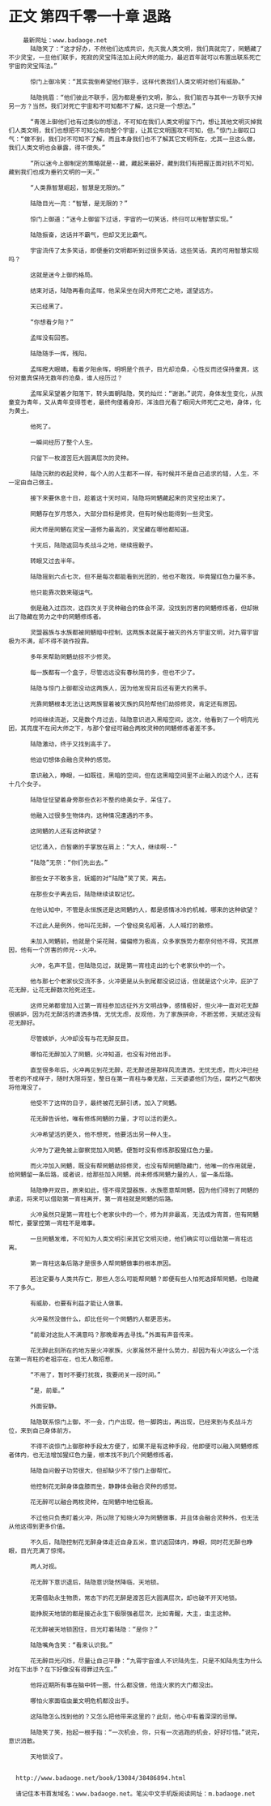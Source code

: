# 正文 第四千零一十章 退路
        最新网址：www.badaoge.net
          陆隐笑了：“这才好办，不然他们达成共识，先灭我人类文明，我们真就完了，罔魉藏了不少灵宝，一旦他们联手，死寂的灵宝阵法加上闵大师的能力，最迟百年就可以布置出联系死亡宇宙的灵宝阵法。”
      
          惊门上御冷笑：“其实我倒希望他们联手，这样代表我们人类文明对他们有威胁。”
      
          陆隐挑眉：“他们彼此不联手，因为都是垂钓文明，那么，我们能否与其中一方联手灭掉另一方？当然，我们对死亡宇宙和不可知都不了解，这只是一个想法。”
      
          “青莲上御他们也有过类似的想法，不可知在我们人类文明留下门，想让其他文明灭掉我们人类文明，我们也想把不可知公布向整个宇宙，让其它文明围攻不可知，但。”惊门上御叹口气：“做不到，我们对不可知不了解，而且本身我们也不了解其它文明所在，尤其一旦这么做，我们人类文明也会暴露，得不偿失。”
      
          “所以迷今上御制定的策略就是--藏，藏起来最好，藏到我们有把握正面对抗不可知，藏到我们也成为垂钓文明的一天。”
      
          “人类靠智慧崛起，智慧是无限的。”
      
          陆隐目光一亮：“智慧，是无限的？”
      
          惊门上御道：“迷今上御留下过话，宇宙的一切笑话，终归可以用智慧实现。”
      
          陆隐振奋，这话并不霸气，但却又无比霸气。
      
          宇宙流传了太多笑话，即便垂钓文明都听到过很多笑话，这些笑话，真的可用智慧实现吗？
      
          这就是迷今上御的格局。
      
          结束对话，陆隐再看向孟晖，他呆呆坐在闵大师死亡之地，遥望远方。
      
          天已经黑了。
      
          “你想看夕阳？”
      
          孟晖没有回答。
      
          陆隐随手一挥，残阳。
      
          孟晖瞪大眼睛，看着夕阳余晖，明明是个孩子，目光却沧桑，心性反而还保持童真，这份对童真保持无数年的沧桑，谁人经历过？
      
          孟晖呆呆望着夕阳落下，转头面朝陆隐，笑的灿烂：“谢谢。”说完，身体发生变化，从孩童变为青年，又从青年变得苍老，最终佝偻着身形，浑浊目光看了眼闵大师死亡之地，身体，化为黄土。
      
          他死了。
      
          一瞬间经历了整个人生。
      
          只留下一枚渡苦厄大圆满层次的灵种。
      
          陆隐沉默的收起灵种，每个人的人生都不一样，有时候并不是自己追求的错，人生，不一定由自己做主。
      
          接下来要休息十日，趁着这十天时间，陆隐将罔魉藏起来的灵宝挖出来了。
      
          罔魉存在岁月悠久，大部分目标是修灵，但有时候也能得到一些灵宝。
      
          闵大师是罔魉在灵宝一道修为最高的，灵宝藏在哪他都知道。
      
          十天后，陆隐返回与炙战斗之地，继续摇骰子。
      
          转眼又过去半年。
      
          陆隐摇到六点七次，但不是每次都能看到光团的，他也不敢找，毕竟猩红色力量不多。
      
          他只能靠次数来碰运气。
      
          倒是融入过四次，这四次关于灵种融合的体会不深，没找到厉害的罔魉修炼者，但却揪出了隐藏在势力之中的罔魉修炼者。
      
          灵盟器族与水族都被罔魉暗中控制，这两族本就属于被灭的外方宇宙文明，对九霄宇宙极为不满，却不得不装作投靠。
      
          多年来帮助罔魉劫掠不少修灵。
      
          每一族都有一个盒子，尽管远远没有春秋简的多，但也不少了。
      
          陆隐与惊门上御都没动这两族人，因为他发现背后还有更大的黑手。
      
          光靠罔魉根本无法让这两族冒着被灭族的风险帮他们劫掠修灵，肯定还有原因。
      
          时间继续流逝，又是数个月过去，陆隐意识进入黑暗空间，这次，他看到了一个明亮光团，其亮度不在闵大师之下，与那个曾经可融合两枚灵种的罔魉修炼者差不多。
      
          陆隐激动，终于又找到高手了。
      
          他迫切想体会融合灵种的感觉。
      
          意识融入，睁眼，一如既往，黑暗的空间，但在这黑暗空间里不止融入的这个人，还有十几个女子。
      
          陆隐怔怔望着身旁那些衣衫不整的绝美女子，呆住了。
      
          他融入过很多生物体内，这种情况遭遇的不多。
      
          这罔魉的人还有这种欲望？
      
          记忆涌入，白皙嫩的手掌放在肩上：“大人，继续啊--”
      
          “陆隐”无奈：“你们先出去。”
      
          那些女子不敢多言，妩媚的对“陆隐”笑了笑，离去。
      
          在那些女子离去后，陆隐继续读取记忆。
      
          在他认知中，不管是永恒族还是这罔魉的人，都是感情冰冷的机械，哪来的这种欲望？
      
          不过此人是例外，他叫花无醉，一个曾经臭名昭著，人人喊打的散修。
      
          未加入罔魉前，他就是个采花贼，偏偏修为极高，众多家族势力都奈何他不得，究其原因，他有一个厉害的师兄--火冲。
      
          火冲，名声不显，但陆隐见过，就是第一宵柱走出的七个老家伙中的一个。
      
          他与那七个老家伙交流不多，火冲更是从头到尾都没说过话，但就是这个火冲，庇护了花无醉，让花无醉数次险死还生。
      
          这师兄弟都曾加入过第一宵柱参加远征外方文明战争，感情极好，但火冲一直对花无醉很嫉妒，因为花无醉活的潇洒多情，无忧无虑，反观他，为了家族拼命，不断苦修，天赋还没有花无醉好。
      
          尽管嫉妒，火冲却没有与花无醉反目。
      
          哪怕花无醉加入了罔魉，火冲知道，也没有对他出手。
      
          直至很多年后，火冲再见到花无醉，花无醉还是那样风流潇洒，无忧无虑，而火冲已经苍老的不成样子，随时大限将至，整日在第一宵柱与秦无敌，三天婆婆他们为伍，腐朽之气都快将他淹没了。
      
          他受不了这样的日子，最终被花无醉引诱，加入了罔魉。
      
          花无醉告诉他，唯有修炼罔魉的力量，才可以活的更久。
      
          火冲希望活的更久，他不想死，他要活出另一种人生。
      
          火冲为了避免被上御察觉加入罔魉，便暂时没有修炼那股猩红色力量。
      
          而火冲加入罔魉，既没有帮罔魉劫掠修灵，也没有帮罔魉隐藏门，他唯一的作用就是，给罔魉留一条后路，或者说，给那些加入罔魉，尚未修炼罔魉力量的人，留一条后路。
      
          陆隐睁开双目，原来如此，怪不得灵盟器族，水族愿意帮罔魉，因为他们得到了罔魉的承诺，将来可以借助第一宵柱离开，第一宵柱就是罔魉的后路。
      
          火冲虽然只是第一宵柱七个老家伙中的一个，修为并非最高，无法成为宵首，但有罔魉帮忙，要掌控第一宵柱不是难事。
      
          一旦罔魉发难，不可知为人类文明引来其它文明灭绝，他们确实可以借助第一宵柱远离。
      
          第一宵柱这条后路才是很多人帮罔魉做事的根本原因。
      
          若注定要与人类共存亡，那些人怎么可能帮罔魉？即便有些人怕死选择帮罔魉，也隐藏不了多久。
      
          有威胁，也要有利益才能让人做事。
      
          火冲虽然没做什么，却比任何一个罔魉的人都更恶劣。
      
          “前辈对这批人不满意吗？那晚辈再去寻找。”外面有声音传来。
      
          花无醉此刻所在的地方是火冲家族，火家虽然不是什么势力，却因为有火冲这么一个活在第一宵柱的老祖宗在，也无人敢招惹。
      
          “不用了，暂时不要打扰我，我要闭关一段时间。”
      
          “是，前辈。”
      
          外面安静。
      
          陆隐联系惊门上御，不一会，门户出现，他一脚跨出，再出现，已经来到与炙战斗方位，来到自己身体前方。
      
          不得不说惊门上御那种手段太方便了，如果不是有这种手段，他即便可以融入罔魉修炼者体内，也无法增加猩红色力量，根本找不到几个罔魉修炼者。
      
          陆隐自问骰子功劳很大，但却缺少不了惊门上御帮忙。
      
          他控制花无醉身体盘膝而坐，静静体会融合灵种的感觉。
      
          花无醉可以融合两枚灵种，在罔魉中地位极高。
      
          不过他只负责盯着火冲，所以除了知晓火冲为罔魉做事，并且体会融合灵种外，也无法从他这得到更多价值。
      
          不久后，陆隐控制花无醉身体走近自身五米，意识返回体内，睁眼，同时花无醉也睁眼，目光充满了惊愕。
      
          两人对视。
      
          花无醉下意识退后，陆隐意识陡然降临，天地锁。
      
          无需借助永生物质，常态下的花无醉是渡苦厄大圆满层次，却也破不开天地锁。
      
          能挣脱天地锁的都是接近永生下极限强者层次，比如青醒，大主，虫主这种。
      
          花无醉被天地锁困住，目光盯着陆隐：“是你？”
      
          陆隐嘴角含笑：“看来认识我。”
      
          花无醉目光闪烁，尽量让自己平静：“九霄宇宙谁人不识陆先生，只是不知陆先生为什么对在下出手？在下好像没有得罪过先生。”
      
          他将近期所有事在脑中转一圈，什么都没做，他连火家的大门都没出。
      
          哪怕火家面临虫巢文明危机都没出手。
      
          这陆隐怎么找到他的？又怎么把他带来这里的？此刻，他心中有着深深的忌惮。
      
          陆隐笑了笑，抬起一根手指：“一次机会，你，只有一次逃跑的机会，好好珍惜。”说完，意识消散。
      
          天地锁没了。
      
      
      http://www.badaoge.net/book/13084/38486894.html
      
      请记住本书首发域名：www.badaoge.net。笔尖中文手机版阅读网址：m.badaoge.net